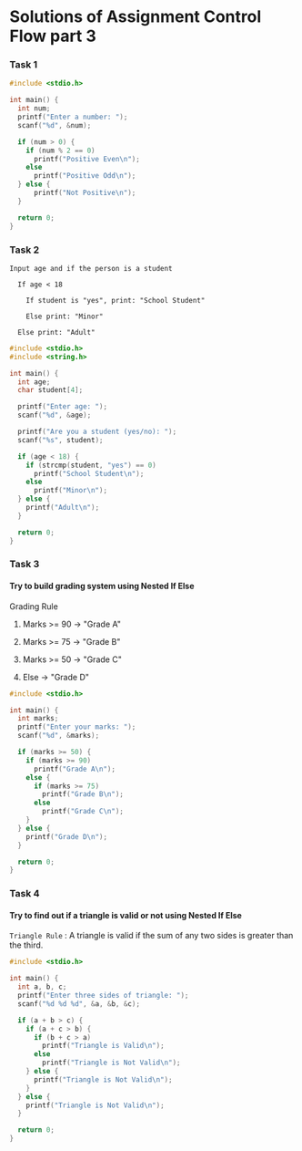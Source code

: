 # Solutions of Assignment Control Flow part 3


### Task 1
```c
#include <stdio.h>

int main() {
  int num;
  printf("Enter a number: ");
  scanf("%d", &num);

  if (num > 0) {
    if (num % 2 == 0)
      printf("Positive Even\n");
    else
      printf("Positive Odd\n");
  } else {
      printf("Not Positive\n");
  }

  return 0;
}
```

### Task 2

```
Input age and if the person is a student

  If age < 18

    If student is "yes", print: "School Student"

    Else print: "Minor"

  Else print: "Adult"
```

```c
#include <stdio.h>
#include <string.h>

int main() {
  int age;
  char student[4];

  printf("Enter age: ");
  scanf("%d", &age);

  printf("Are you a student (yes/no): ");
  scanf("%s", student);

  if (age < 18) {
    if (strcmp(student, "yes") == 0)
      printf("School Student\n");
    else
      printf("Minor\n");
  } else {
    printf("Adult\n");
  }

  return 0;
}

```

### Task 3

#### Try to build grading system using Nested If Else

Grading Rule

1. Marks >= 90 → "Grade A"

2. Marks >= 75 → "Grade B"

3. Marks >= 50 → "Grade C"

4. Else → "Grade D"

```c
#include <stdio.h>

int main() {
  int marks;
  printf("Enter your marks: ");
  scanf("%d", &marks);

  if (marks >= 50) {
    if (marks >= 90)
      printf("Grade A\n");
    else {
      if (marks >= 75)
        printf("Grade B\n");
      else
        printf("Grade C\n");
    }
  } else {
    printf("Grade D\n");
  }

  return 0;
}

```


### Task 4

#### Try to find out if a triangle is valid or not using Nested If Else

`Triangle Rule` :
A triangle is valid if the sum of any two sides is greater than the third.


```c
#include <stdio.h>

int main() {
  int a, b, c;
  printf("Enter three sides of triangle: ");
  scanf("%d %d %d", &a, &b, &c);

  if (a + b > c) {
    if (a + c > b) {
      if (b + c > a)
        printf("Triangle is Valid\n");
      else
        printf("Triangle is Not Valid\n");
    } else {
      printf("Triangle is Not Valid\n");
    }
  } else {
    printf("Triangle is Not Valid\n");
  }

  return 0;
}
```


